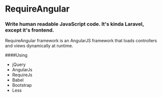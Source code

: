 # RequireAngular

### Write human readable JavaScript code. It's kinda Laravel, except it's frontend.

RequireAngular framework is an AngularJS framework that loads controllers and views dynamically at runtime.

####Using

* jQuery
* AngularJs
* RequireJs
* Babel
* Bootstrap
* Less
